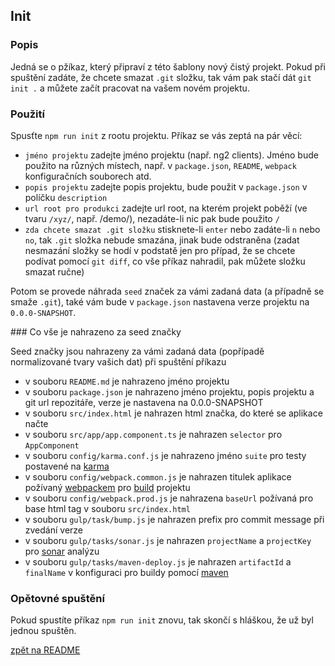 ## Init

### Popis

Jedná se o pžíkaz, který připraví z této šablony nový čistý projekt. Pokud při spuštění zadáte, že chcete smazat `.git` složku, tak vám pak stačí dát `git init .` a můžete začít pracovat na vašem novém projektu.

### Použití

Spusťte `npm run init` z rootu projektu. Příkaz se vás zeptá na pár věcí:

- `jméno projektu` zadejte jméno projektu (např. ng2 clients). Jméno bude použito na různých místech, např. v `package.json`, `README`, `webpack` konfiguračních souborech atd.
- `popis projektu` zadejte popis projektu, bude použit v `package.json` v políčku `description`
- `url root pro produkci` zadejte url root, na kterém projekt poběží (ve tvaru `/xyz/`, např. /demo/), nezadáte-li nic pak bude použito `/`
- `zda chcete smazat .git složku` stisknete-li `enter` nebo zadáte-li `n` nebo `no`, tak `.git` složka nebude smazána, jinak bude odstraněna (zadat nesmazání složky se hodí v podstatě jen pro případ, že se chcete podívat pomocí `git diff`, co vše příkaz nahradil, pak můžete složku smazat ručne)

Potom se provede náhrada `seed` značek za vámi zadaná data (a případně se smaže `.git`), také vám bude v `package.json` nastavena verze projektu na `0.0.0-SNAPSHOT`.

### Co vše je nahrazeno za seed značky

Seed značky jsou nahrazeny za vámi zadaná data (popřípadě normalizované tvary vašich dat) při spuštění příkazu

- v souboru `README.md` je nahrazeno jméno projektu
- v souboru `package.json` je nahrazeno jméno projektu, popis projektu a git url repozitáře, verze je nastavena na 0.0.0-SNAPSHOT
- v souboru `src/index.html` je nahrazen html značka, do které se aplikace načte
- v souboru `src/app/app.component.ts` je nahrazen `selector` pro `AppComponent`
- v souboru `config/karma.conf.js` je nahrazeno jméno `suite` pro testy postavené na [karma](https://karma-runner.github.io/1.0/index.html)
- v souboru `config/webpack.common.js` je nahrazen titulek aplikace požívaný [webpackem](https://webpack.github.io/) pro [build](./build.md) projektu
- v souboru `config/webpack.prod.js` je nahrazena `baseUrl` požívaná pro base html tag v souboru `src/index.html`
- v souboru `gulp/task/bump.js` je nahrazen prefix pro commit message při zvedání verze
- v souboru `gulp/tasks/sonar.js` je nahrazen `projectName` a `projectKey` pro [sonar](http://www.sonarqube.org/) analýzu
- v souboru `gulp/tasks/maven-deploy.js` je nahrazen `artifactId` a `finalName` v konfiguraci pro buildy pomocí [maven](https://maven.apache.org/)

### Opětovné spuštění

Pokud spustíte příkaz `npm run init` znovu, tak skončí s hláškou, že už byl jednou spuštěn.


[zpět na README](../README.md)
